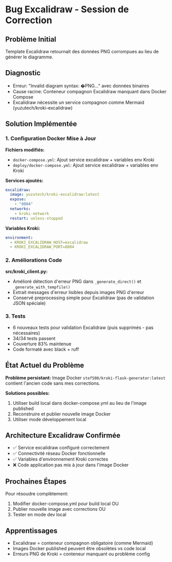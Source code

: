 # Bug Excalidraw - Session de Correction

## Problème Initial
Template Excalidraw retournait des données PNG corrompues au lieu de générer le diagramme.

## Diagnostic
- Erreur: "Invalid diagram syntax: �PNG..." avec données binaires
- Cause racine: Conteneur compagnon Excalidraw manquant dans Docker Compose
- Excalidraw nécessite un service compagnon comme Mermaid (yuzutech/kroki-excalidraw)

## Solution Implémentée

### 1. Configuration Docker Mise à Jour
**Fichiers modifiés:**
- `docker-compose.yml`: Ajout service excalidraw + variables env Kroki
- `deploy/docker-compose.yml`: Ajout service excalidraw + variables env Kroki

**Services ajoutés:**
```yaml
excalidraw:
  image: yuzutech/kroki-excalidraw:latest
  expose:
    - "8004"
  networks:
    - kroki-network
  restart: unless-stopped
```

**Variables Kroki:**
```yaml
environment:
  - KROKI_EXCALIDRAW_HOST=excalidraw
  - KROKI_EXCALIDRAW_PORT=8004
```

### 2. Améliorations Code
**src/kroki_client.py:**
- Amélioré détection d'erreur PNG dans `_generate_direct()` et `_generate_with_tempfile()`
- Extrait messages d'erreur lisibles depuis images PNG d'erreur
- Conservé preprocessing simple pour Excalidraw (pas de validation JSON spéciale)

### 3. Tests
- 6 nouveaux tests pour validation Excalidraw (puis supprimés - pas nécessaires)
- 34/34 tests passent
- Couverture 83% maintenue
- Code formaté avec black + ruff

## État Actuel du Problème
**Problème persistant:** Image Docker `stef500/kroki-flask-generator:latest` contient l'ancien code sans mes corrections.

**Solutions possibles:**
1. Utiliser build local dans docker-compose.yml au lieu de l'image published
2. Reconstruire et publier nouvelle image Docker
3. Utiliser mode développement local

## Architecture Excalidraw Confirmée
- ✅ Service excalidraw configuré correctement  
- ✅ Connectivité réseau Docker fonctionnelle
- ✅ Variables d'environnement Kroki correctes
- ❌ Code application pas mis à jour dans l'image Docker

## Prochaines Étapes
Pour résoudre complètement:
1. Modifier docker-compose.yml pour build local OU
2. Publier nouvelle image avec corrections OU  
3. Tester en mode dev local

## Apprentissages
- Excalidraw = conteneur compagnon obligatoire (comme Mermaid)
- Images Docker published peuvent être obsolètes vs code local
- Erreurs PNG de Kroki = conteneur manquant ou problème config